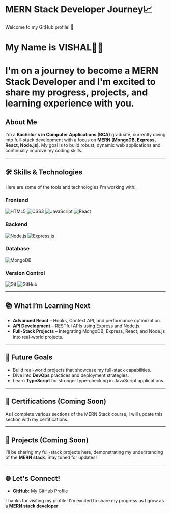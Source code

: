 # MERN Stack Developer Journey📈

Welcome to my GitHub profile! 👋 <h1>My Name is VISHAL🧑‍🦱<h1> I'm on a journey to become a **MERN Stack Developer** and I'm excited to share my progress, projects, and learning experience with you.

## About Me

I'm a **Bachelor's in Computer Applications (BCA)** graduate, currently diving into full-stack development with a focus on **MERN (MongoDB, Express, React, Node.js)**. My goal is to build robust, dynamic web applications and continually improve my coding skills.

---

## 🛠️ Skills & Technologies

Here are some of the tools and technologies I'm working with:

### Frontend
![HTML5](https://img.shields.io/badge/HTML5-E34F26?style=for-the-badge&logo=html5&logoColor=white)
![CSS3](https://img.shields.io/badge/CSS3-1572B6?style=for-the-badge&logo=css3&logoColor=white)
![JavaScript](https://img.shields.io/badge/JavaScript-F7DF1E?style=for-the-badge&logo=javascript&logoColor=black)
![React](https://img.shields.io/badge/React-61DAFB?style=for-the-badge&logo=react&logoColor=black)

### Backend
![Node.js](https://img.shields.io/badge/Node.js-339933?style=for-the-badge&logo=nodedotjs&logoColor=white)
![Express.js](https://img.shields.io/badge/Express.js-000000?style=for-the-badge&logo=express&logoColor=white)

### Database
![MongoDB](https://img.shields.io/badge/MongoDB-47A248?style=for-the-badge&logo=mongodb&logoColor=white)

### Version Control
![Git](https://img.shields.io/badge/Git-F05032?style=for-the-badge&logo=git&logoColor=white)
![GitHub](https://img.shields.io/badge/GitHub-181717?style=for-the-badge&logo=github&logoColor=white)

---

## 📚 What I’m Learning Next

- **Advanced React** – Hooks, Context API, and performance optimization.
- **API Development** – RESTful APIs using Express and Node.js.
- **Full-Stack Projects** – Integrating MongoDB, Express, React, and Node.js into real-world projects.

---

## 🌱 Future Goals

- Build real-world projects that showcase my full-stack capabilities.
- Dive into **DevOps** practices and deployment strategies.
- Learn **TypeScript** for stronger type-checking in JavaScript applications.

---

## 📜 Certifications (Coming Soon)

As I complete various sections of the MERN Stack course, I will update this section with my certifications.

---

## 💼 Projects (Coming Soon)

I’ll be sharing my full-stack projects here, demonstrating my understanding of the **MERN stack**. Stay tuned for updates!

---

## 🌐 Let's Connect!
- **GitHub:** [My GitHub Profile](https://github.com/vishalvee)


Thanks for visiting my profile! I'm excited to share my progress as I grow as a **MERN stack developer**.
